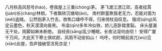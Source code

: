 八月秋高风怒号(háo)，卷我屋上三重(chóng)茅。
茅飞渡江洒江郊，高者挂罥(juàn)长(cháng)林梢，下者飘转沉塘坳(ào)。
南村群童欺我老无力，忍能对面为(wéi)盗贼。
公然抱茅入竹去，唇焦口燥呼不得，归来倚杖自叹息。
俄顷(qǐng)风定云墨色，秋天漠漠向昏黑。
布衾(qīn)多年冷似铁，娇儿恶卧踏里裂。
床头屋漏无干处，雨脚如麻未断绝。
自经丧(sāng)乱少睡眠，长夜沾湿何由彻！
安得广厦千万间，大庇天下寒士俱欢颜，风雨不动安如山！
呜呼，何时眼前突兀(wù)见(xiàn)此屋，吾庐独破受冻死亦足！